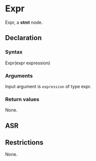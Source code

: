 <!-- This is an automatically generated file. Do not edit it manually. -->

# Expr

Expr, a **stmt** node.

## Declaration

### Syntax

Expr(expr expression)

### Arguments
Input argument is `expression` of type expr.

### Return values

None.

## ASR

<!-- Generate ASR using pickle. -->

## Restrictions

<!-- Generated from asr_verify.cpp. -->
None.